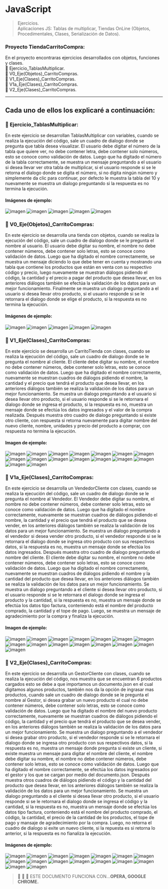 # JavaScript
> Ejercicios. </br>
> Aplicaciones JS: Tablas de multiplicar, Tiendas OnLine (Objetos, Procedimentales, Clases, Serialización de Datos). 

</p>

### Proyecto TiendaCarritoCompra: 
En el proyecto encontraras ejercicios desarrollados con objetos, 
funciones y clases.  </br>
:memo: Ejercicio_TablasMultiplicar. </br>
:memo: V0_Eje(Objetos)_CarritoCompras. </br>
:memo: V1_Eje(Clases)_CarritoCompras. </br>
:memo: V1a_Eje(Clases)_CarritoCompras. </br>
:memo: V2_Eje(Clases)_CarritoCompras. </br>
____________________________________________________________________________________________________

## Cada uno de ellos los explicaré a continuación: 
### :memo: Ejercicio_TablasMultiplicar:
En este ejercicio se desarrollan TablasMultiplicar con variables, cuando se realiza la ejecución del código, sale un cuadro
de dialogo donde se pregunta que tabla desea visualizar. El usuario debe digitar el número de la tabla que quiere ver, no debe contener letra, debe
contener solo números, esto se conoce como validación de datos.
Luego que ha digitado el número de la tabla correctamente, se muestra un mensaje preguntando a el usuario si desea llevar ver otra tabla de multiplicar, si el usuario responde si se le retorna 
el dialogo donde se digita el número, si no digita ningún número y simplemente da clic para continuar, por defecto le muestra 
la tabla del 10 y nuevamente se muestra un dialogo preguntando si la respuesta es no termina la ejecución.
#### Imágenes de ejemplo:
![imagen](https://user-images.githubusercontent.com/101747799/176983049-bf14d87f-37dd-476c-ab8a-fb9c59d6f32b.png)
![imagen](https://user-images.githubusercontent.com/101747799/176983078-4beef4ba-d01e-489d-a327-83602c1c1103.png)
![imagen](https://user-images.githubusercontent.com/101747799/176983104-2a66713f-813c-4e5d-8393-c748951d1483.png)
![imagen](https://user-images.githubusercontent.com/101747799/176983141-4c03df27-22d1-4264-b8f6-ad5723507d24.png)
![imagen](https://user-images.githubusercontent.com/101747799/176983162-80e88841-5ea4-45b5-9f25-3cc35032010d.png)


### :memo: V0_Eje(Objetos)_CarritoCompras:
En este ejercicio se desarrolla una tienda con objetos, cuando se realiza la ejecución del código, sale un cuadro
de dialogo donde se le pregunta el nombre al usuario. El usuario debe digitar su nombre, el nombre no debe contener números, debe
contener solo letras, esto se conoce como validación de datos.
Luego que ha digitado el nombre correctamente, se muestra un mensaje diciendo lo que debe tener en cuenta y mostrando una tabla 
que contiene los productos que están en venta con su respectivo código y precio, luego nuevamente se muestran diálogos pidiendo el 
código, la cantidad y el precio a pagar del producto que desea llevar, en los anteriores diálogos también se 
efectúa la validación de los datos para un mejor funcionamiento.
Finalmente se muestra un dialogo preguntando a el usuario si desea llevar otro producto, si el usuario responde si se le retornara 
el dialogo donde se elige el producto, si la respuesta es no termina la ejecución.
#### Imágenes de ejemplo:
![imagen](https://user-images.githubusercontent.com/101747799/176983256-9b3aa9fd-92d3-4802-985e-1440145f179b.png)
![imagen](https://user-images.githubusercontent.com/101747799/176983270-93a0cde8-bc22-48df-8828-36bf4a0c0437.png)
![imagen](https://user-images.githubusercontent.com/101747799/176983278-e0783a41-09ae-4484-b094-8f7c4b10cd23.png)
![imagen](https://user-images.githubusercontent.com/101747799/176983286-195a2b95-3e00-455b-9fb7-b927ee65f6ed.png)
![imagen](https://user-images.githubusercontent.com/101747799/176983302-0940a263-5020-4447-9c9e-4efd1b9db321.png)


### :memo: V1_Eje(Clases)_CarritoCompras:
En este ejercicio se desarrolla un CarritoTienda con clases, cuando se realiza la ejecución del código, sale un cuadro
de dialogo donde se le pregunta el nombre al cliente. El cliente debe digitar su nombre, el nombre no debe contener números, debe
contener solo letras, esto se conoce como validación de datos.
Luego que ha digitado el nombre correctamente, nuevamente se muestran cuadros de diálogos pidiendo el 
nombre, la cantidad y el precio que tendrá el producto que desea llevar, en los anteriores diálogos también se 
realiza la validación de los datos para un mejor funcionamiento.
Se muestra un dialogo preguntando a el usuario si desea llevar otro producto, si el usuario responde si se le retornara 
el dialogo donde se ingresa el producto, si la respuesta es no, muestra
un mensaje donde se efectúa los datos ingresados y 
el valor de la compra realizada. Después muestra otro cuadro de dialogo preguntando si existe otro cliente, con respuesta si 
retorna nuevamente para digitar nombre del nuevo cliente, nombre, unidades y precio del producto a comprar, con respuesta no termina la ejecución.
#### Imagen de ejemplo:
![imagen](https://user-images.githubusercontent.com/101747799/176983377-914bde09-a942-42e5-b074-c4502c0034fb.png)
![imagen](https://user-images.githubusercontent.com/101747799/176983387-d50f1114-5693-4773-befc-61549948b63a.png)
![imagen](https://user-images.githubusercontent.com/101747799/176983393-7fa36553-6db5-495c-a481-354fcb848b37.png)
![imagen](https://user-images.githubusercontent.com/101747799/176983412-2cc87005-46dc-4d00-80fa-93e7b9ff32f1.png)
![imagen](https://user-images.githubusercontent.com/101747799/176983418-423216a4-9b26-4ff3-be76-1f32de0337c4.png)
![imagen](https://user-images.githubusercontent.com/101747799/176983438-81c70ee6-bbd9-44f1-9282-d2be1f93ddbb.png)
![imagen](https://user-images.githubusercontent.com/101747799/176983453-e5c686ab-5738-456e-8f6c-338a5cc830e0.png)
![imagen](https://user-images.githubusercontent.com/101747799/176983468-5a28fb2d-4c1b-40e6-bf0f-25190721d293.png)
![imagen](https://user-images.githubusercontent.com/101747799/176983480-c1930621-a664-4e51-92ab-6248820ea790.png)
![imagen](https://user-images.githubusercontent.com/101747799/176983605-d1097816-735c-456d-954d-881894dcbb68.png)
![imagen](https://user-images.githubusercontent.com/101747799/176983629-c72b354e-1ccf-4997-ad9c-31e70dd6b62b.png)
![imagen](https://user-images.githubusercontent.com/101747799/176983670-a972cfa1-3b4b-4568-8f6e-f188e4790d7c.png)
![imagen](https://user-images.githubusercontent.com/101747799/176983677-39f4ec36-5136-428d-b470-6cad2eaeee68.png)
![imagen](https://user-images.githubusercontent.com/101747799/176983690-d58d8e38-c3c1-48dd-a18c-40184e76a479.png)
![imagen](https://user-images.githubusercontent.com/101747799/176983703-c9030d62-1708-427d-ac29-91187150aead.png)
![imagen](https://user-images.githubusercontent.com/101747799/176983815-4f7878ef-8e19-4f6d-88be-0411a7602358.png)


### :memo: V1a_Eje(Clases)_CarritoCompras:
En este ejercicio se desarrolla un VendedorCliente con clases, cuando se realiza la ejecución del código, sale un cuadro
de dialogo donde se le pregunta el nombre al Vendedor. El Vendedor debe digitar su nombre, el nombre no debe contener números, debe
contener solo letras, esto se conoce como validación de datos.
Luego que ha digitado el nombre correctamente, nuevamente se muestran cuadros de diálogos pidiendo el 
nombre, la cantidad y el precio que tendrá el producto que se desea vender, en los anteriores diálogos también se 
realiza la validación de los datos para un mejor funcionamiento.
Se muestra un dialogo preguntando a el vendedor si desea vender otro producto, si el vendedor responde si se le retornara 
el dialogo donde se ingresa otro producto con sus respectivos datos, si la respuesta es no, muestra un mensaje donde se efectúa los datos ingresados.
Después muestra otro cuadro de dialogo preguntando el nombre del cliente. El cliente debe digitar su nombre, el nombre no debe contener números, debe
contener solo letras, esto se conoce como validación de datos.
Luego que ha digitado el nombre correctamente, nuevamente se muestran cuadros de diálogos pidiendo el 
nombre y la cantidad del producto que desea llevar, en los anteriores diálogos también se 
realiza la validación de los datos para un mejor funcionamiento.
Se muestra un dialogo preguntando a el cliente si desea llevar otro producto, si el usuario responde si se le retornara 
el dialogo donde se ingresa el producto y la cantidad, si la respuesta es no, muestra un mensaje donde se efectúa los datos tipo factura, 
conteniendo está el nombre del producto comprado, la cantidad y el tope de pago. Luego, se muestra un mensaje de agradecimiento por la compra y finaliza la ejecución.
#### Imagen de ejemplo:
![imagen](https://user-images.githubusercontent.com/101747799/176983915-4dd21c6b-20ff-4b9b-b98f-076566b321e1.png)
![imagen](https://user-images.githubusercontent.com/101747799/176983973-b4b0cea5-59a4-4c0f-861c-7955b27cfbeb.png)
![imagen](https://user-images.githubusercontent.com/101747799/176983987-1028ff48-5942-42a2-a387-3ed793fee273.png)
![imagen](https://user-images.githubusercontent.com/101747799/176984009-d3fd55ca-be8d-4d38-9f81-5acf4011393f.png)
![imagen](https://user-images.githubusercontent.com/101747799/176984027-8e2428b3-490e-4ab6-8060-7b3b7adce246.png)
![imagen](https://user-images.githubusercontent.com/101747799/176984042-dfc0f6c7-59a2-4fca-ba20-70eac4219014.png)
![imagen](https://user-images.githubusercontent.com/101747799/176984051-e52878f1-cd86-4d44-909b-8428326a0ce1.png)
![imagen](https://user-images.githubusercontent.com/101747799/176984073-4be8af7b-95f0-4912-b9cd-a8bf4302d65e.png)
![imagen](https://user-images.githubusercontent.com/101747799/176984088-d6c117c7-f944-49d6-811c-cab4ed2a79b5.png)
![imagen](https://user-images.githubusercontent.com/101747799/176984094-e3e5a68a-6df2-4038-a1f6-b11e0bd5067b.png)
![imagen](https://user-images.githubusercontent.com/101747799/176984106-c9fb7ca9-74d8-43f8-996b-0ef974984173.png)
![imagen](https://user-images.githubusercontent.com/101747799/176984117-7e5be7aa-a537-4bed-8247-9f097a335095.png)
![imagen](https://user-images.githubusercontent.com/101747799/176984133-868b42c8-6267-4950-9a4a-6a3eb7cf03ed.png)
![imagen](https://user-images.githubusercontent.com/101747799/176984143-cabc3082-a75b-4f07-97b7-a1110616fb72.png)
![imagen](https://user-images.githubusercontent.com/101747799/176984156-8e442959-7d03-4769-93f3-90d6ef617224.png)


### :memo: V2_Eje(Clases)_CarritoCompras:
En este ejercicio se desarrolla un GestorCliente con clases, cuando se realiza la ejecución del código, nos muestra que se encuentran 6 productos cargados esto se debe a que importamos un documento.json en el cual digitamos algunos productos, también nos da la opción de ingrasar mas productos, cuando  sale un cuadro
de dialogo donde se le pregunta el nombre al Gestor, si desea grabar un nuevo producto el cual no debe contener números, debe
contener solo letras, esto se conoce como validación de datos.
Luego que ha digitado el nombre del nuevo producto correctamente, nuevamente se muestran cuadros de diálogos pidiendo el 
código, la cantidad y el precio que tendrá el producto que se desea vender, en los anteriores diálogos también se 
realiza la validación de los datos para un mejor funcionamiento.
Se muestra un dialogo preguntando a el vendedor si desea grabar otro producto, si el vendedor responde si se le retornara 
el dialogo donde se ingresa otro producto con sus respectivos datos, si la respuesta es no, muestra un mensaje donde pregunta si existe un cliente, si existe muestra un mensaje para digitar el nombre del cliente, el nombre debe digitar su nombre, el nombre no debe contener números, debe
contener solo letras, esto se conoce como validación de datos.
Luego que ha digitado el nombre correctamente, se efectúa los datos ingresados por el gestor y los que se cargan por medio del documento.json.
Después muestra otros cuadros de diálogos pidiendo el 
código y la cantidad del producto que desea llevar, en los anteriores diálogos también se 
realiza la validación de los datos para un mejor funcionamiento.
Se muestra un dialogo preguntando a el cliente si desea llevar otro producto, si el usuario responde si se le retornara 
el dialogo donde se ingresa el código y la cantidad, si la respuesta es no, muestra un mensaje donde se efectúa los datos tipo factura, 
conteniendo está el nombre del producto comprado, el código, la cantidad, el precio de la cantidad de los productos, el tope de pago y mansaje de agradecimiento por la compra. Luego, no retorna el cuadro de dialogo si exite un nuevo cliente, si la repuesta es si retorna lo anterior, si la respuesta es no fianaliza la ejecución. 
#### Imágenes de ejemplo:
![imagen](https://user-images.githubusercontent.com/101747799/176984504-6bc05e5e-6fe5-457c-9fcd-a05fe8f903ba.png)
![imagen](https://user-images.githubusercontent.com/101747799/176984273-5c71e884-f79a-4c5f-9ca8-db669903f29e.png)
![imagen](https://user-images.githubusercontent.com/101747799/176984287-ebbf9b57-dffd-45da-b999-a3f7e221ea3a.png)
![imagen](https://user-images.githubusercontent.com/101747799/176984297-3db0eb97-7ec4-4f6a-87d2-82f3eb2d648e.png)
![imagen](https://user-images.githubusercontent.com/101747799/176984315-9505e0f8-1c26-4732-9734-613829cab5f0.png)
![imagen](https://user-images.githubusercontent.com/101747799/176984331-f8965000-d7fb-47cd-8ecb-ddd41f62b28a.png)
![imagen](https://user-images.githubusercontent.com/101747799/176984338-ac924e19-565e-4d86-9792-1f9e76252be9.png)
![imagen](https://user-images.githubusercontent.com/101747799/176984356-8e939788-8a73-4f73-a71f-af2050fc1268.png)
![imagen](https://user-images.githubusercontent.com/101747799/176984382-1abf42c7-cd73-4730-b2c3-9cb9eb6073af.png)
![imagen](https://user-images.githubusercontent.com/101747799/176984399-d56a7353-daee-4312-abb3-0ac59a7ac751.png)
![imagen](https://user-images.githubusercontent.com/101747799/176984407-1df97cb1-dbfe-444f-9b7d-a51e29c5175f.png)
![imagen](https://user-images.githubusercontent.com/101747799/176984426-7b1ef57c-b94c-4ea8-81e3-3dae2bdca46f.png)
![imagen](https://user-images.githubusercontent.com/101747799/176984443-637410d9-0745-4eaf-ba7c-ee8895b3ab54.png)
![imagen](https://user-images.githubusercontent.com/101747799/176984462-1b1c7851-b379-40a0-841c-af4332f65303.png)
![imagen](https://user-images.githubusercontent.com/101747799/176984471-f9c40ee2-5682-44c0-863e-1052be947b06.png)
![imagen](https://user-images.githubusercontent.com/101747799/176984484-7ef5f9e8-7b27-440d-a59c-0dddc71bc709.png)

<p> </p>


> :memo: :memo: :memo: ESTE DOCUMENTO FUNCIONA CON...**OPERA, GOOGLE CHROME.**
